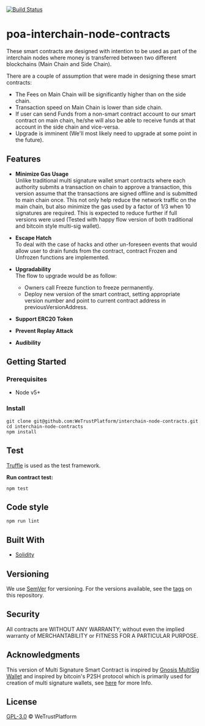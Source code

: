 [![Build Status](https://travis-ci.com/WeTrustPlatform/poa-interchain-node-contracts.svg?token=52dbeJVrfqXvGhWfS1U6&branch=develop)](https://travis-ci.com/WeTrustPlatform/poa-interchain-node-contracts)

# poa-interchain-node-contracts

These smart contracts are designed with intention to be used as part of the interchain nodes where money is transferred between two different blockchains (Main Chain and Side Chain).

There are a couple of assumption that were made in designing these smart contracts:

- The Fees on Main Chain will be significantly higher than on the side chain.
- Transaction speed on Main Chain is lower than side chain.
- If user can send Funds from a non-smart contract account to our smart contract on main chain, he/she will also be able to receive funds at that account in the side chain and vice-versa.
- Upgrade is imminent (We'll most likely need to upgrade at some point in the future).

## Features
- **Minimize Gas Usage**    
Unlike traditional multi signature wallet smart contracts where each authority submits a transaction on chain to approve a transaction, this version assume that the transactions are signed offline and is submitted to main chain once. This not only help reduce the network traffic on the main chain, but also minimize the gas used by a factor of 1/3 when 10 signatures are required. This is expected to reduce further if full versions were used (Tested with happy flow version of both traditional and bitcoin style multi-sig wallet).   

- **Escape Hatch**    
To deal with the case of hacks and other un-foreseen events that would allow user to drain funds from the contract, contract Frozen and Unfrozen functions are implemented.    

- **Upgradability**   
The flow to upgrade would be as follow:
  - Owners call Freeze function to freeze permanently.
  - Deploy new version of the smart contract, setting appropriate version number and point to current contract address in previousVersionAddress.

- **Support ERC20 Token**
- **Prevent Replay Attack**
- **Audibility**

## Getting Started
### Prerequisites
- Node v5+

### Install

```
git clone git@github.com:WeTrustPlatform/interchain-node-contracts.git
cd interchain-node-contracts
npm install
```

## Test
[Truffle](http://truffleframework.com/docs/getting_started/testing) is used as the test framework.

**Run contract test:**
```
npm test
```


## Code style

```
npm run lint
```

## Built With

* [Solidity](http://solidity.readthedocs.io/en/v0.4.24/)

## Versioning

We use [SemVer](http://semver.org/) for versioning. For the versions available, see the [tags](https://github.com/WeTrustPlatform/interchain-node-contracts/tags) on this repository.

## Security
All contracts are WITHOUT ANY WARRANTY; without even the implied warranty of MERCHANTABILITY or FITNESS FOR A PARTICULAR PURPOSE.

## Acknowledgments
This version of Multi Signature Smart Contract is inspired by [Gnosis MultiSig Wallet](https://github.com/gnosis/MultiSigWallet) and inspired by bitcoin's P2SH protocol which is primarily used for creation of multi signature wallets, see [here](https://www.soroushjp.com/2014/12/20/bitcoin-multisig-the-hard-way-understanding-raw-multisignature-bitcoin-transactions/) for more Info.

## License
[GPL-3.0](https://www.gnu.org/licenses/gpl-3.0.en.html) &copy; WeTrustPlatform
